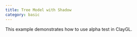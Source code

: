 ```yaml
---
title: Tree Model with Shadow
category: basic
---
```


This example demonstrates how to use alpha test in ClayGL.
